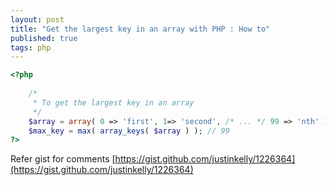 ```yaml
--- 
layout: post
title: "Get the largest key in an array with PHP : How to"
published: true
tags: php
---
```


``` php
<?php
    
    /*
     * To get the largest key in an array
     */ 
    $array = array( 0 => 'first', 1=> 'second', /* ... */ 99 => 'nth' );
    $max_key = max( array_keys( $array ) ); // 99
?>
```

Refer gist for comments [https://gist.github.com/justinkelly/1226364](https://gist.github.com/justinkelly/1226364)